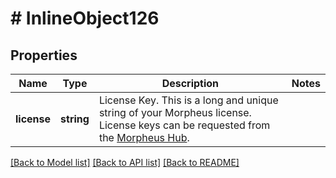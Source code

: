 # # InlineObject126

## Properties

Name | Type | Description | Notes
------------ | ------------- | ------------- | -------------
**license** | **string** | License Key. This is a long and unique string of your Morpheus license. License keys can be requested from the [Morpheus Hub](https://morpheushub.com). |

[[Back to Model list]](../../README.md#models) [[Back to API list]](../../README.md#endpoints) [[Back to README]](../../README.md)
